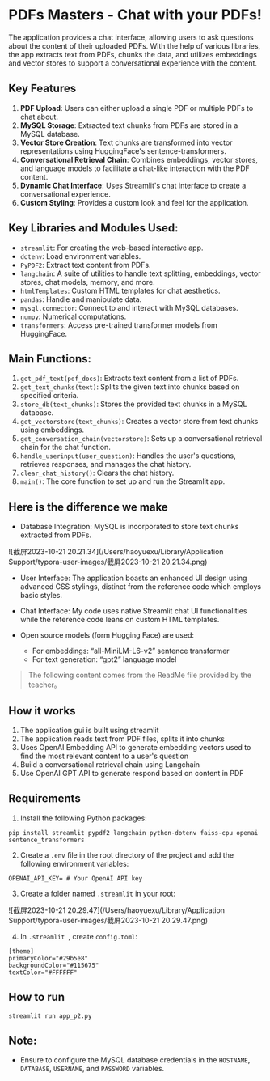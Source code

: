 # PDFs Masters - Chat with your PDFs!

The application provides a chat interface, allowing users to ask questions about the content of their uploaded PDFs. With the help of various libraries, the app extracts text from PDFs, chunks the data, and utilizes embeddings and vector stores to support a conversational experience with the content.

## Key Features

1. **PDF Upload**: Users can either upload a single PDF or multiple PDFs to chat about.
2. **MySQL Storage**: Extracted text chunks from PDFs are stored in a MySQL database.
3. **Vector Store Creation**: Text chunks are transformed into vector representations using HuggingFace's sentence-transformers.
4. **Conversational Retrieval Chain**: Combines embeddings, vector stores, and language models to facilitate a chat-like interaction with the PDF content.
5. **Dynamic Chat Interface**: Uses Streamlit's chat interface to create a conversational experience.
6. **Custom Styling**: Provides a custom look and feel for the application.

## Key Libraries and Modules Used:

- `streamlit`: For creating the web-based interactive app.
- `dotenv`: Load environment variables.
- `PyPDF2`: Extract text content from PDFs.
- `langchain`: A suite of utilities to handle text splitting, embeddings, vector stores, chat models, memory, and more.
- `htmlTemplates`: Custom HTML templates for chat aesthetics.
- `pandas`: Handle and manipulate data.
- `mysql.connector`: Connect to and interact with MySQL databases.
- `numpy`: Numerical computations.
- `transformers`: Access pre-trained transformer models from HuggingFace.

## Main Functions:

1. `get_pdf_text(pdf_docs)`: Extracts text content from a list of PDFs.
2. `get_text_chunks(text)`: Splits the given text into chunks based on specified criteria.
3. `store_db(text_chunks)`: Stores the provided text chunks in a MySQL database.
4. `get_vectorstore(text_chunks)`: Creates a vector store from text chunks using embeddings.
5. `get_conversation_chain(vectorstore)`: Sets up a conversational retrieval chain for the chat function.
6. `handle_userinput(user_question)`: Handles the user's questions, retrieves responses, and manages the chat history.
7. `clear_chat_history()`: Clears the chat history.
8. `main()`: The core function to set up and run the Streamlit app.

## Here is the difference we make

- Database Integration: MySQL is incorporated to store text chunks extracted from PDFs.

![截屏2023-10-21 20.21.34](/Users/haoyuexu/Library/Application Support/typora-user-images/截屏2023-10-21 20.21.34.png)

- User Interface: The application boasts an enhanced UI design using advanced CSS stylings, distinct from the reference code which employs basic styles.

- Chat Interface: My code uses native Streamlit chat UI functionalities while the reference code leans on custom HTML templates.


- Open source models (form Hugging Face) are used:
  - For embeddings: “all-MiniLM-L6-v2” sentence transformer
  - For text generation: “gpt2” language model



> The following content comes from the ReadMe file provided by the teacher。



## How it works

1. The application gui is built using streamlit
2. The application reads text from PDF files, splits it into chunks
3. Uses OpenAI Embedding API to generate embedding vectors used to find the most relevant content to a user's question 
4. Build a conversational retrieval chain using Langchain
5. Use OpenAI GPT API to generate respond based on content in PDF



## Requirements

1. Install the following Python packages:
```
pip install streamlit pypdf2 langchain python-dotenv faiss-cpu openai sentence_transformers
```

2. Create a `.env` file in the root directory of the project and add the following environment variables:
```
OPENAI_API_KEY= # Your OpenAI API key
```

3.  Create a folder named `.streamlit`  in your root:

![截屏2023-10-21 20.29.47](/Users/haoyuexu/Library/Application Support/typora-user-images/截屏2023-10-21 20.29.47.png)



4. In `.streamlit `, create `config.toml`:

```
[theme]
primaryColor="#29b5e8"
backgroundColor="#115675"
textColor="#FFFFFF"
```

## How to run

```
streamlit run app_p2.py
```



## Note:

- Ensure to configure the MySQL database credentials in the `HOSTNAME`, `DATABASE`, `USERNAME`, and `PASSWORD` variables.

